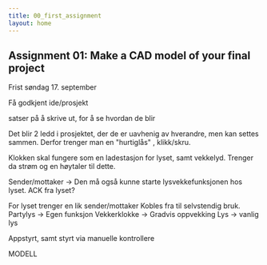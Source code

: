 ```yaml
---
title: 00_first_assignment
layout: home
---
```


## Assignment 01: Make a CAD model of your final project

Frist søndag 17. september

Få godkjent ide/prosjekt

satser på å skrive ut, for å se hvordan de blir

Det blir 2 ledd i prosjektet, der de er uavhenig av hverandre, men kan settes sammen.
Derfor trenger man en "hurtiglås" , klikk/skru.

Klokken skal fungere som en ladestasjon for lyset, samt vekkelyd.
Trenger da strøm og en høytaler til dette.

Sender/mottaker      -> Den må også kunne starte lysvekkefunksjonen hos lyset.
ACK fra lyset?

For lyset trenger en lik sender/mottaker
Kobles fra til selvstendig bruk.
Partylys        -> Egen funksjon
Vekkerklokke    -> Gradvis oppvekking
Lys             -> vanlig lys


Appstyrt, samt styrt via manuelle kontrollere

MODELL


